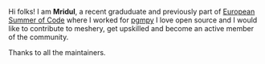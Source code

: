 Hi folks!
I am **Mridul**, a recent graduduate and previously part of [European Summer of Code](esoc.dev) where I
worked for [pgmpy](https://wwww.github.com/pgmpy/pgmpy)
I love open source and I would like to contribute to meshery, get upskilled and become an active member of the community.

Thanks to all the maintainers.

